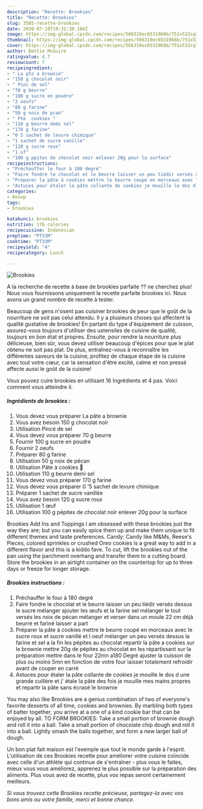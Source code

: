 ```yaml
---
description: "Recette: Brookies"
title: "Recette: Brookies"
slug: 3585-recette-brookies
date: 2020-07-10T19:32:20.166Z
image: https://img-global.cpcdn.com/recipes/566319ec6531968b/751x532cq70/brookies-photo-principale-de-la-recette.jpg
thumbnail: https://img-global.cpcdn.com/recipes/566319ec6531968b/751x532cq70/brookies-photo-principale-de-la-recette.jpg
cover: https://img-global.cpcdn.com/recipes/566319ec6531968b/751x532cq70/brookies-photo-principale-de-la-recette.jpg
author: Bettie McGuire
ratingvalue: 4.7
reviewcount: 7
recipeingredient:
- " La pte a brownie"
- "150 g chocolat noir"
- " Pinc de sel"
- "70 g beurre"
- "100 g sucre en poudre"
- "2 oeufs"
- "80 g farine"
- "50 g noix de pcan"
- " Pte  cookies "
- "110 g beurre demi sel"
- "170 g farine"
- "0 5 sachet de levure chimique"
- "1 sachet de sucre vanille"
- "120 g sucre roux"
- "1 uf"
- "100 g ppites de chocolat noir enlever 20g pour la surface"
recipeinstructions:
- "Préchauffer le four à 180 degré"
- "Faire fondre le chocolat et le beurre laisser un peu tiédir versés dessus le sucre mélanger ajouter les œufs et la farine sel mélanger le tout versés les noix de pécan mélanger et verser dans un moule 22 cm déjà beurré et fariné laisser a part"
- "Préparer la pâte à cookies mettre le beurre coupé en morceaux avec le sucre roux et sucre vanillé et l oeuf mélanger un peu versés dessus la farine et sel a la fin les pépites au chocolat repartir la pâte a cookies sur le brownie mettre 20g de pépites au chocolat en les répartissant sur la préparation mettre dans le four 22mn a180 Degré ajuster la cuisson de plus ou moins 5mn en fonction de votre four laisser totalement refroidir avant de couper en carré"
- "Astuces pour étaler la pâte collante de cookies je mouille le dos d une grande cuillère et j&#39; étale la pâte des fois je mouille mes mains propres et repartir la pâte sans écrasé le brownie"
categories:
- Resep
tags:
- brookies

katakunci: brookies 
nutrition: 176 calories
recipecuisine: Indonesian
preptime: "PT33M"
cooktime: "PT33M"
recipeyield: "4"
recipecategory: Lunch

---
```



![Brookies](https://img-global.cpcdn.com/recipes/566319ec6531968b/751x532cq70/brookies-photo-principale-de-la-recette.jpg)

A la recherche de recette à base de brookies parfaite ?? ne cherchez plus! Nous vous fournissons uniquement la recette parfaite brookies ici. Nous avons un grand nombre de recette à tester.

Beaucoup de gens n'osent pas cuisiner brookies de peur que le goût de la nourriture ne soit pas celui attendu. Il y a plusieurs choses qui affectent la qualité gustative de brookies! En partant du type d'équipement de cuisson, assurez-vous toujours d'utiliser des ustensiles de cuisine de qualité, toujours en bon état et propres. Ensuite, pour rendre la nourriture plus délicieuse, bien sûr, vous devez utiliser beaucoup d'épices pour que le plat obtenu ne soit pas plat. De plus, entraînez-vous à reconnaître les différentes saveurs de la cuisine, profitez de chaque étape de la cuisine avec tout votre cœur, car la sensation d'être excité, calme et non pressé affecte aussi le goût de la cuisine!

<!--inarticleads1-->

Vous pouvez cuire brookies en utilisant 16 Ingrédients et 4 pas. Voici comment vous atteindre il.

##### Ingrédients de brookies :

1. Vous devez vous préparer  La pâte a brownie
1. Vous avez besoin 150 g chocolat noir
1. Utilisation  Pincé de sel
1. Vous devez vous préparer 70 g beurre
1. Fournir 100 g sucre en poudre
1. Fournir 2 oeufs
1. Préparer 80 g farine
1. Utilisation 50 g noix de pécan
1. Utilisation  Pâte à cookies 🍪
1. Utilisation 110 g beurre demi sel
1. Vous devez vous préparer 170 g farine
1. Vous devez vous préparer 0 &#39;5 sachet de levure chimique
1. Préparer 1 sachet de sucre vanillée
1. Vous avez besoin 120 g sucre roux
1. Utilisation 1 œuf
1. Utilisation 100 g pépites de chocolat noir enlever 20g pour la surface


Brookies Add Ins and Toppings I am obsessed with these brookies just the way they are; but you can easily spice them up and make them unique to fit different themes and taste preferences. Candy: Candy like M&amp;Ms, Reese&#39;s Pieces, colored sprinkles or crushed Oreo cookies is a great way to add in a different flavor and this is a kiddo fave. To cut, lift the brookies out of the pan using the parchment overhang and transfer them to a cutting board. Store the brookies in an airtight container on the countertop for up to three days or freeze for longer storage. 

<!--inarticleads2-->

##### Brookies instructions :

1. Préchauffer le four à 180 degré
1. Faire fondre le chocolat et le beurre laisser un peu tiédir versés dessus le sucre mélanger ajouter les œufs et la farine sel mélanger le tout versés les noix de pécan mélanger et verser dans un moule 22 cm déjà beurré et fariné laisser a part
1. Préparer la pâte à cookies mettre le beurre coupé en morceaux avec le sucre roux et sucre vanillé et l oeuf mélanger un peu versés dessus la farine et sel a la fin les pépites au chocolat repartir la pâte a cookies sur le brownie mettre 20g de pépites au chocolat en les répartissant sur la préparation mettre dans le four 22mn a180 Degré ajuster la cuisson de plus ou moins 5mn en fonction de votre four laisser totalement refroidir avant de couper en carré
1. Astuces pour étaler la pâte collante de cookies je mouille le dos d une grande cuillère et j&#39; étale la pâte des fois je mouille mes mains propres et repartir la pâte sans écrasé le brownie


You may also like Brookies are a genius combination of two of everyone&#39;s favorite desserts of all time, cookies and brownies. By marbling both types of batter together, you arrive at a one of a kind cookie bar that can be enjoyed by all. TO FORM BROOKIES: Take a small portion of brownie dough and roll it into a ball. Take a small portion of chocolate chip dough and roll it into a ball. Lightly smash the balls together, and form a new larger ball of dough. 

<!--inarticleads1-->

<p>
Un bon plat fait maison est l'exemple que tout le monde garde à l'esprit. L'utilisation de ces Brookies recette pour améliorer votre cuisine coïncide avec celle d'un athlète qui continue de s'entraîner - plus vous le faites, mieux vous vous améliorez, apprenez le plus possible sur la préparation des aliments. Plus vous avez de recette, plus vos repas seront certainement meilleurs.
</p>

<p>
<i>Si vous trouvez cette Brookies recette précieuse, partagez-la avec vos bons amis ou votre famille, merci et bonne chance.</i>
</p>
